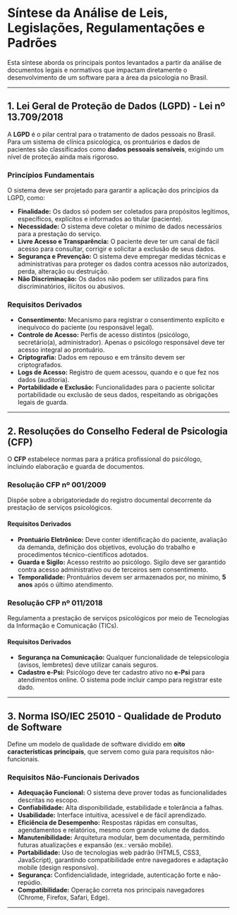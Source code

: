 # Síntese da Análise de Leis, Legislações, Regulamentações e Padrões

Esta síntese aborda os principais pontos levantados a partir da análise de documentos legais e normativos que impactam diretamente o desenvolvimento de um software para a área da psicologia no Brasil.

---

## 1. Lei Geral de Proteção de Dados (LGPD) - Lei nº 13.709/2018

A **LGPD** é o pilar central para o tratamento de dados pessoais no Brasil. Para um sistema de clínica psicológica, os prontuários e dados de pacientes são classificados como **dados pessoais sensíveis**, exigindo um nível de proteção ainda mais rigoroso.

### Princípios Fundamentais
O sistema deve ser projetado para garantir a aplicação dos princípios da LGPD, como:

- **Finalidade:** Os dados só podem ser coletados para propósitos legítimos, específicos, explícitos e informados ao titular (paciente).
- **Necessidade:** O sistema deve coletar o mínimo de dados necessários para a prestação do serviço.
- **Livre Acesso e Transparência:** O paciente deve ter um canal de fácil acesso para consultar, corrigir e solicitar a exclusão de seus dados.
- **Segurança e Prevenção:** O sistema deve empregar medidas técnicas e administrativas para proteger os dados contra acessos não autorizados, perda, alteração ou destruição.
- **Não Discriminação:** Os dados não podem ser utilizados para fins discriminatórios, ilícitos ou abusivos.

### Requisitos Derivados
- **Consentimento:** Mecanismo para registrar o consentimento explícito e inequívoco do paciente (ou responsável legal).
- **Controle de Acesso:** Perfis de acesso distintos (psicólogo, secretário(a), administrador). Apenas o psicólogo responsável deve ter acesso integral ao prontuário.
- **Criptografia:** Dados em repouso e em trânsito devem ser criptografados.
- **Logs de Acesso:** Registro de quem acessou, quando e o que fez nos dados (auditoria).
- **Portabilidade e Exclusão:** Funcionalidades para o paciente solicitar portabilidade ou exclusão de seus dados, respeitando as obrigações legais de guarda.

---

## 2. Resoluções do Conselho Federal de Psicologia (CFP)

O **CFP** estabelece normas para a prática profissional do psicólogo, incluindo elaboração e guarda de documentos.

### Resolução CFP nº 001/2009
Dispõe sobre a obrigatoriedade do registro documental decorrente da prestação de serviços psicológicos.

#### Requisitos Derivados
- **Prontuário Eletrônico:** Deve conter identificação do paciente, avaliação da demanda, definição dos objetivos, evolução do trabalho e procedimentos técnico-científicos adotados.
- **Guarda e Sigilo:** Acesso restrito ao psicólogo. Sigilo deve ser garantido contra acesso administrativo ou de terceiros sem consentimento.
- **Temporalidade:** Prontuários devem ser armazenados por, no mínimo, **5 anos** após o último atendimento.

### Resolução CFP nº 011/2018
Regulamenta a prestação de serviços psicológicos por meio de Tecnologias da Informação e Comunicação (TICs).

#### Requisitos Derivados
- **Segurança na Comunicação:** Qualquer funcionalidade de telepsicologia (avisos, lembretes) deve utilizar canais seguros.
- **Cadastro e-Psi:** Psicólogo deve ter cadastro ativo no **e-Psi** para atendimentos online. O sistema pode incluir campo para registrar este dado.

---

## 3. Norma ISO/IEC 25010 - Qualidade de Produto de Software

Define um modelo de qualidade de software dividido em **oito características principais**, que servem como guia para requisitos não-funcionais.

### Requisitos Não-Funcionais Derivados
- **Adequação Funcional:** O sistema deve prover todas as funcionalidades descritas no escopo.
- **Confiabilidade:** Alta disponibilidade, estabilidade e tolerância a falhas.
- **Usabilidade:** Interface intuitiva, acessível e de fácil aprendizado.
- **Eficiência de Desempenho:** Respostas rápidas em consultas, agendamentos e relatórios, mesmo com grande volume de dados.
- **Manutenibilidade:** Arquitetura modular, bem documentada, permitindo futuras atualizações e expansão (ex.: versão mobile).
- **Portabilidade:** Uso de tecnologias web padrão (HTML5, CSS3, JavaScript), garantindo compatibilidade entre navegadores e adaptação mobile (design responsivo).
- **Segurança:** Confidencialidade, integridade, autenticação forte e não-repúdio.
- **Compatibilidade:** Operação correta nos principais navegadores (Chrome, Firefox, Safari, Edge).

---
